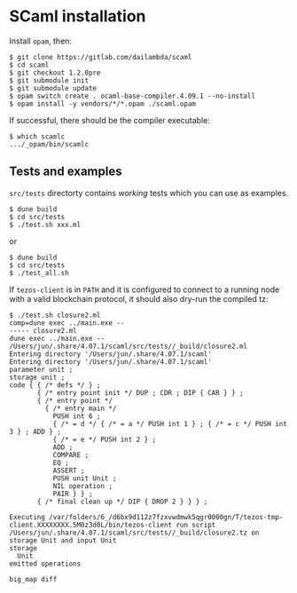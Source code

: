 # SCaml installation

Install `opam`, then:

```
$ git clone https://gitlab.com/dailambda/scaml
$ cd scaml
$ git checkout 1.2.0pre
$ git submodule init
$ git submodule update
$ opam switch create . ocaml-base-compiler.4.09.1 --no-install
$ opam install -y vendors/*/*.opam ./scaml.opam
```

If successful, there should be the compiler executable:

```
$ which scamlc
.../_opam/bin/scamlc
```

## Tests and examples

`src/tests` directorty contains *working* tests which you can use as examples.

```
$ dune build
$ cd src/tests
$ ./test.sh xxx.ml
```

or 

```
$ dune build
$ cd src/tests
$ ./test_all.sh
```

If `tezos-client` is in `PATH` and it is configured to connect to a running node with a valid blockchain protocol, it should also dry-run the compiled tz:

```
$ ./test.sh closure2.ml 
comp=dune exec ../main.exe --
----- closure2.ml
dune exec ../main.exe -- /Users/jun/.share/4.07.1/scaml/src/tests//_build/closure2.ml
Entering directory '/Users/jun/.share/4.07.1/scaml'
Entering directory '/Users/jun/.share/4.07.1/scaml'
parameter unit ;
storage unit ;
code { { /* defs */ } ;
       { /* entry point init */ DUP ; CDR ; DIP { CAR } } ;
       { /* entry point */
         { /* entry main */
           PUSH int 6 ;
           { /* = d */ { /* = a */ PUSH int 1 } ; { /* = c */ PUSH int 3 } ; ADD } ;
           { /* = e */ PUSH int 2 } ;
           ADD ;
           COMPARE ;
           EQ ;
           ASSERT ;
           PUSH unit Unit ;
           NIL operation ;
           PAIR } } ;
       { /* final clean up */ DIP { DROP 2 } } } ;

Executing /var/folders/6_/d6bx9d112z7fzxvwdmwk5qgr0000gn/T/tezos-tmp-client.XXXXXXXX.5M0z3d0L/bin/tezos-client run script /Users/jun/.share/4.07.1/scaml/src/tests//_build/closure2.tz on storage Unit and input Unit
storage
  Unit
emitted operations
  
big_map diff
```
